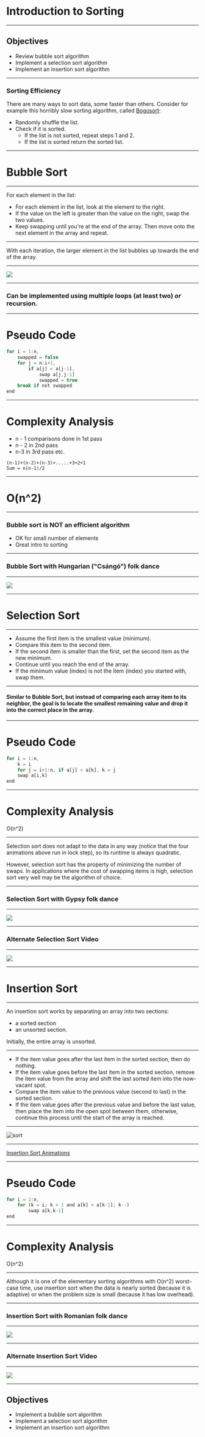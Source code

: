 # Introduction to Sorting

---

## Objectives
* Review bubble sort algorithm
* Implement a selection sort algorithm
* Implement an insertion sort algorithm

---

### Sorting Efficiency

There are many ways to sort data, some faster than others. Consider for example this horribly slow sorting algorithm, called [Bogosort](https://en.wikipedia.org/wiki/Bogosort):

* Randomly shuffle the list.
* Check if it is sorted.
  * If the list is not sorted, repeat steps 1 and 2.
  * If the list is sorted return the sorted list.

---

# Bubble Sort

---

For each element in the list:
* For each element in the list, look at the element to the right.
* If the value on the left is greater than the value on the right, swap the two values.
* Keep swapping until you're at the end of the array. Then move onto the next element in the array and repeat.

---

With each iteration, the larger element in the list bubbles up towards the end of the array.

---

![](https://camo.githubusercontent.com/63994c2d8e4c5141043caf9109785528cce60fd4/687474703a2f2f75706c6f61642e77696b696d656469612e6f72672f77696b6970656469612f636f6d6d6f6e732f302f30362f427562626c652d736f72742e676966)

---

### Can be implemented using multiple loops (at least two) _or_ recursion.

---

# Pseudo Code

```js
for i = 1:n,
    swapped = false
    for j = n:i+1,
        if a[j] < a[j-1],
            swap a[j,j-1]
            swapped = true
    break if not swapped
end
```

---

# Complexity Analysis

* n - 1 comparisons done in 1st pass
* n - 2 in 2nd pass
* n-3 in 3rd pass etc.

```
(n-1)+(n-2)+(n-3)+.....+3+2+1
Sum = n(n-1)/2
```

---

# O(n^2)

---

### Bubble sort is NOT an efficient algorithm

* OK for small number of elements
* Great intro to sorting

---

### Bubble Sort with Hungarian ("Csángó") folk dance

---

![](https://www.youtube.com/watch?v=lyZQPjUT5B4)

---

# Selection Sort

---

* Assume the first item is the smallest value (minimum).
* Compare this item to the second item.
* If the second item is smaller than the first, set the second item as the new minimum.
* Continue until you reach the end of the array.
* If the minimum value (index) is not the item (index) you started with, swap them.

---

#### Similar to Bubble Sort, but instead of comparing each array item to its neighbor, the goal is to locate the smallest remaining value and drop it into the correct place in the array.

---

# Pseudo Code

```js
for i = 1:n,
    k = i
    for j = i+1:n, if a[j] < a[k], k = j
    swap a[i,k]
end
```

---

# Complexity Analysis

O(n^2)

---

Selection sort does not adapt to the data in any way (notice that the four animations above run in lock step), so its runtime is always quadratic.

However, selection sort has the property of minimizing the number of swaps. In applications where the cost of swapping items is high, selection sort very well may be the algorithm of choice.

---

### Selection Sort with Gypsy folk dance

---

![](https://www.youtube.com/watch?v=Ns4TPTC8whw)

---

### Alternate Selection Sort Video

---

![](https://www.youtube.com/watch?v=f8hXR_Hvybo&list=PLSwY8rzKAeZJOu6CnpdW10HquwgOP-5a7&index=2)

---

# Insertion Sort

---

An insertion sort works by separating an array into two sections:
* a sorted section
* an unsorted section.

Initially, the entire array is unsorted.

---

* If the item value goes after the last item in the sorted section, then do nothing.
* If the item value goes before the last item in the sorted section, remove the item value from the array and shift the last sorted item into the now-vacant spot.
* Compare the item value to the previous value (second to last) in the sorted section.
* If the item value goes after the previous value and before the last value, then place the item into the open spot between them, otherwise, continue this process until the start of the array is reached.

---

![sort](https://camo.githubusercontent.com/399022d62dea463f07706d4911a241f54d1dcaea/687474703a2f2f75706c6f61642e77696b696d656469612e6f72672f77696b6970656469612f636f6d6d6f6e732f392f39632f496e73657274696f6e2d736f72742d6578616d706c652e676966)

---

[Insertion Sort Animations](http://www.sorting-algorithms.com/insertion-sort)

---

# Pseudo Code

```js
for i = 2:n,
    for (k = i; k > 1 and a[k] < a[k-1]; k--)
        swap a[k,k-1]
end
```

---

# Complexity Analysis

O(n^2)

---

Although it is one of the elementary sorting algorithms with O(n^2) worst-case time, use insertion sort when the data is nearly sorted (because it is adaptive) or when the problem size is small (because it has low overhead).

---

### Insertion Sort with Romanian folk dance

---

![](https://www.youtube.com/watch?v=ROalU379l3U)

---

### Alternate Insertion Sort Video

---

![](https://www.youtube.com/watch?v=DFG-XuyPYUQ&list=PLSwY8rzKAeZJOu6CnpdW10HquwgOP-5a7&index=4)

---


## Objectives
* Implement a bubble sort algorithm
* Implement a selection sort algorithm
* Implement an insertion sort algorithm
